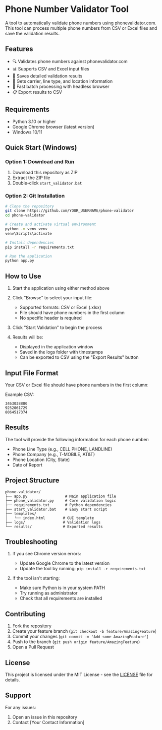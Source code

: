 # Phone Number Validator Tool

A tool to automatically validate phone numbers using phonevalidator.com. This tool can process multiple phone numbers from CSV or Excel files and save the validation results.

## Features

- 🔍 Validates phone numbers against phonevalidator.com
- 📊 Supports CSV and Excel input files
- 💾 Saves detailed validation results
- 📱 Gets carrier, line type, and location information
- 🚀 Fast batch processing with headless browser
- 📋 Export results to CSV

## Requirements

- Python 3.10 or higher
- Google Chrome browser (latest version)
- Windows 10/11

## Quick Start (Windows)

### Option 1: Download and Run

1. Download this repository as ZIP
2. Extract the ZIP file
3. Double-click `start_validator.bat`

### Option 2: Git Installation

```bash
# Clone the repository
git clone https://github.com/YOUR_USERNAME/phone-validator
cd phone-validator

# Create and activate virtual environment
python -m venv venv
venv\Scripts\activate

# Install dependencies
pip install -r requirements.txt

# Run the application
python app.py
```

## How to Use

1. Start the application using either method above

2. Click "Browse" to select your input file:
   - Supported formats: CSV or Excel (.xlsx)
   - File should have phone numbers in the first column
   - No specific header is required

3. Click "Start Validation" to begin the process

4. Results will be:
   - Displayed in the application window
   - Saved in the logs folder with timestamps
   - Can be exported to CSV using the "Export Results" button

## Input File Format

Your CSV or Excel file should have phone numbers in the first column:

Example CSV:
```
3463038880
9252061729
8064517374
```

## Results

The tool will provide the following information for each phone number:
- Phone Line Type (e.g., CELL PHONE, LANDLINE)
- Phone Company (e.g., T-MOBILE, AT&T)
- Phone Location (City, State)
- Date of Report

## Project Structure

```
phone-validator/
├── app.py                 # Main application file
├── phone_validator.py     # Core validation logic
├── requirements.txt       # Python dependencies
├── start_validator.bat    # Easy start script
├── templates/            
│   └── index.html        # GUI template
├── logs/                 # Validation logs
└── results/              # Exported results
```

## Troubleshooting

1. If you see Chrome version errors:
   - Update Google Chrome to the latest version
   - Update the tool by running: `pip install -r requirements.txt`

2. If the tool isn't starting:
   - Make sure Python is in your system PATH
   - Try running as administrator
   - Check that all requirements are installed

## Contributing

1. Fork the repository
2. Create your feature branch (`git checkout -b feature/AmazingFeature`)
3. Commit your changes (`git commit -m 'Add some AmazingFeature'`)
4. Push to the branch (`git push origin feature/AmazingFeature`)
5. Open a Pull Request

## License

This project is licensed under the MIT License - see the [LICENSE](LICENSE) file for details.

## Support

For any issues:
1. Open an issue in this repository
2. Contact [Your Contact Information] 